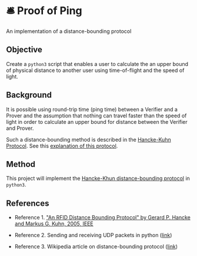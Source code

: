 <!DOCTYPE html>
<meta charset="utf-8">

# 🛎 Proof of Ping

An implementation of a distance-bounding protocol


## Objective

Create a `python3` script that enables a user to calculate the an upper bound of physical distance to another user using time-of-flight and the speed of light.


## Background

It is possible using round-trip time (ping time) between a Verifier and a Prover and the assumption that nothing can travel faster than the speed of light in order to calculate an upper bound for distance between the Verifier and Prover.

Such a distance-bounding method is described in the [Hancke-Kuhn Protocol][hancke_2005_dbp]. See this [explanation of this protocol](http://reboil.com/blog/0020190815T064636Z..hancke-kuhn_dbp_explanation.html).


## Method

This project will implement the [Hancke-Khun distance-bounding protocol][hancke_2005_dbp] in `python3`.


## References

* Reference 1. ["An RFID Distance Bounding Protocol" by Gerard P. Hancke and Markus G. Kuhn, 2005, IEEE][hancke_2005_dbp]

* Reference 2. Sending and receiving UDP packets in python ([link][pythontic_2019_udppython])

* Reference 3. Wikipedia article on distance-bounding protocol ([link][wp_2019_dbp])


[hancke_2005_dbp]: https://web.archive.org/web/20170810181543/http://www.cl.cam.ac.uk/~mgk25/sc2005-distance.pdf

[eforbes_20170415_udppython]: https://tutorialedge.net/python/udp-client-server-python/

[pythontic_2019_udppython]: https://pythontic.com/modules/socket/udp-client-server-example

[wp_2019_dbp]: https://en.wikipedia.org/wiki/Distance-bounding_protocol

[bipm_2006_si]: https://web.archive.org/web/20190810173159/https://www.bipm.org/utils/common/pdf/si_brochure_8_en.pdf

[wp_2019_bdf]: https://en.wikibooks.org/wiki/Statistics/Distributions/Binomial

